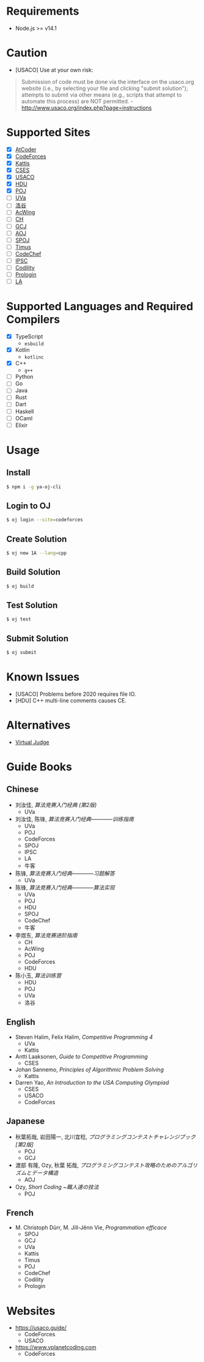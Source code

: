 # Requirements

* Node.js >= v14.1

# Caution

* \[USACO\] Use at your own risk:
> Submission of code must be done via the interface on the usaco.org website (i.e., by selecting your file and clicking "submit solution"); attempts to submit via other means (e.g., scripts that attempt to automate this process) are NOT permitted. - http://www.usaco.org/index.php?page=instructions

# Supported Sites

- [x] [AtCoder](https://atcoder.jp/)
- [x] [CodeForces](https://codeforces.com/)
- [x] [Kattis](https://open.kattis.com/)
- [x] [CSES](https://cses.fi/)
- [x] [USACO](http://usaco.org/)
- [x] [HDU](https://acm.hdu.edu.cn/)
- [x] [POJ](http://poj.org/)
- [ ] [UVa](https://onlinejudge.org/index.php)
- [ ] [洛谷](https://www.luogu.com.cn/)
- [ ] [AcWing](https://www.acwing.com/)
- [ ] [CH](http://www.contest-hunter.org/)
- [ ] [GCJ](https://codingcompetitions.withgoogle.com/codejam)
- [ ] [AOJ](https://judge.u-aizu.ac.jp/)
- [ ] [SPOJ](https://www.spoj.com/)
- [ ] [Timus](https://acm.timus.ru/)
- [ ] [CodeChef](https://www.codechef.com/)
- [ ] [IPSC](https://ipsc.ksp.sk/)
- [ ] [Codility](https://app.codility.com/programmers/)
- [ ] [Prologin](https://prologin.org/)
- [ ] [LA](http://livearchive.onlinejudge.org/)

# Supported Languages and Required Compilers

- [x] TypeScript
  * `esbuild`
- [x] Kotlin
  * `kotlinc`
- [x] C++
  * `g++`
- [ ] Python
- [ ] Go
- [ ] Java
- [ ] Rust
- [ ] Dart
- [ ] Haskell
- [ ] OCaml
- [ ] Elixir

# Usage

## Install

```bash
$ npm i -g ya-oj-cli
```

## Login to OJ

```bash
$ oj login --site=codeforces
```

## Create Solution

```bash
$ oj new 1A --lang=cpp
```

## Build Solution

```bash
$ oj build
```

## Test Solution

```bash
$ oj test
```

## Submit Solution

```bash
$ oj submit
```

# Known Issues

* \[USACO\] Problems before 2020 requires file IO.
* \[HDU\] C++ multi-line comments causes CE.

# Alternatives
* [Virtual Judge](https://vjudge.net/)

# Guide Books

## Chinese
* 刘汝佳, *算法竞赛入门经典 (第2版)*
  * UVa
* 刘汝佳, 陈锋, *算法竞赛入门经典————训练指南*
  * UVa
  * POJ
  * CodeForces
  * SPOJ
  * IPSC
  * LA
  * 牛客
* 陈锋, *算法竞赛入门经典————习题解答*
  * UVa
* 陈锋, *算法竞赛入门经典————算法实现*
  * UVa
  * POJ
  * HDU
  * SPOJ
  * CodeChef
  * 牛客
* 李煜东, *算法竞赛进阶指南*
  * CH
  * AcWing
  * POJ
  * CodeForces
  * HDU
* 陈小玉, *算法训练营*
  * HDU
  * POJ
  * UVa
  * 洛谷

## English
* Steven Halim, Felix Halim, *Competitive Programming 4*
  * UVa
  * Kattis
* Antti Laaksonen, *Guide to Competitive Programming*
  * CSES
* Johan Sannemo, *Principles of Algorithmic Problem Solving*
  * Kattis
* Darren Yao, *An Introduction to the USA Computing Olympiad*
  * CSES
  * USACO
  * CodeForces

## Japanese
* 秋葉拓哉, 岩田陽一, 北川宜稔, *プログラミングコンテストチャレンジブック [第2版]*
  * POJ
  * GCJ
* 渡部 有隆, Ozy, 秋葉 拓哉, *プログラミングコンテスト攻略のためのアルゴリズムとデータ構造*
  * AOJ
* Ozy, *Short Coding ~職人達の技法*
  * POJ

## French
* M. Christoph Dürr, M. Jill-Jênn Vie, *Programmation efficace*
  * SPOJ
  * GCJ
  * UVa
  * Kattis
  * Timus
  * POJ
  * CodeChef
  * Codility
  * Prologin

# Websites
* https://usaco.guide/
  * CodeForces
  * USACO
* https://www.vplanetcoding.com
  * CodeForces
